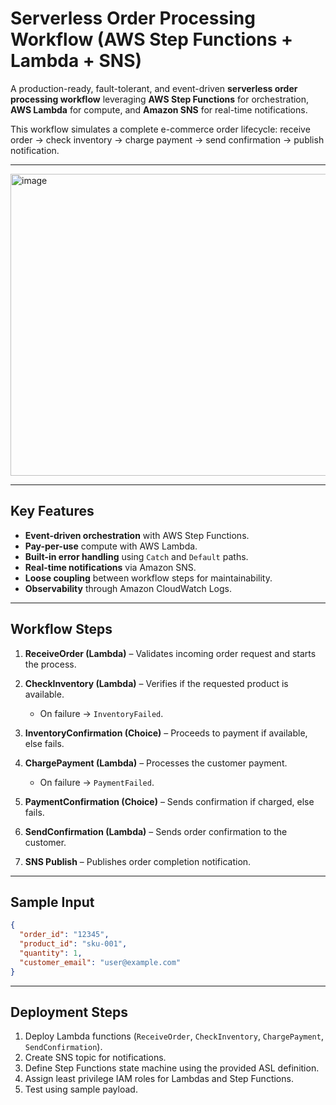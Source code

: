 # Serverless Order Processing Workflow (AWS Step Functions + Lambda + SNS)

A production-ready, fault-tolerant, and event-driven **serverless order processing workflow** leveraging **AWS Step Functions** for orchestration, **AWS Lambda** for compute, and **Amazon SNS** for real-time notifications.

This workflow simulates a complete e-commerce order lifecycle: receive order → check inventory → charge payment → send confirmation → publish notification.

---
<img width="747" height="483" alt="image" src="https://github.com/user-attachments/assets/17e717db-8ba0-455d-b4cd-64dd9d3b9a75" />

---

## Key Features

* **Event-driven orchestration** with AWS Step Functions.
* **Pay-per-use** compute with AWS Lambda.
* **Built-in error handling** using `Catch` and `Default` paths.
* **Real-time notifications** via Amazon SNS.
* **Loose coupling** between workflow steps for maintainability.
* **Observability** through Amazon CloudWatch Logs.

---

## Workflow Steps

1. **ReceiveOrder (Lambda)** – Validates incoming order request and starts the process.
2. **CheckInventory (Lambda)** – Verifies if the requested product is available.

   * On failure → `InventoryFailed`.
3. **InventoryConfirmation (Choice)** – Proceeds to payment if available, else fails.
4. **ChargePayment (Lambda)** – Processes the customer payment.

   * On failure → `PaymentFailed`.
5. **PaymentConfirmation (Choice)** – Sends confirmation if charged, else fails.
6. **SendConfirmation (Lambda)** – Sends order confirmation to the customer.
7. **SNS Publish** – Publishes order completion notification.

---

## Sample Input

```json
{
  "order_id": "12345",
  "product_id": "sku-001",
  "quantity": 1,
  "customer_email": "user@example.com"
}
```

---

## Deployment Steps

1. Deploy Lambda functions (`ReceiveOrder`, `CheckInventory`, `ChargePayment`, `SendConfirmation`).
2. Create SNS topic for notifications.
3. Define Step Functions state machine using the provided ASL definition.
4. Assign least privilege IAM roles for Lambdas and Step Functions.
5. Test using sample payload.
